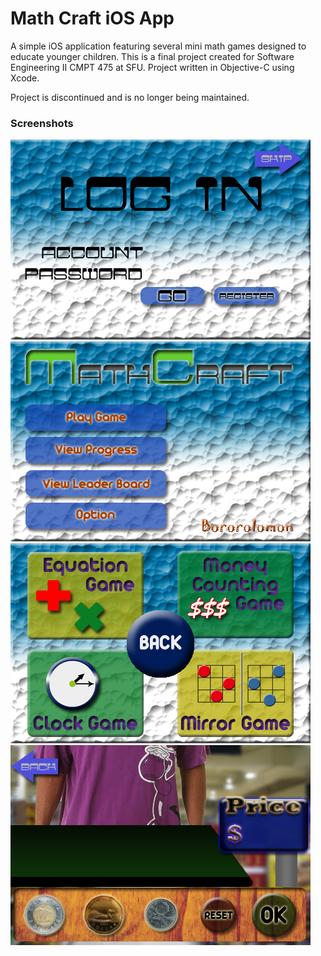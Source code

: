 Math Craft iOS App
=====================

A simple iOS application featuring several mini math games designed to educate younger children.
This is a final project created for Software Engineering II CMPT 475 at SFU.
Project written in Objective-C using Xcode.

Project is discontinued and is no longer being maintained.

### Screenshots

!['Login'](https://github.com/MattWillcox/bororolomon/blob/master/MathCraft%20ver.3.0/1%20login%20copy.jpg)
!['Menu'](https://github.com/MattWillcox/bororolomon/blob/master/MathCraft%20ver.3.0/2%20Menu%20copy-1.jpg)
!['Game Select'](https://github.com/MattWillcox/bororolomon/blob/master/MathCraft%20ver.3.0/3%20Game%20Selection%20copy.jpg)
!['Game Example'](https://github.com/MattWillcox/bororolomon/blob/master/MathCraft%20ver.3.0/Cashier%20Game%20copy.jpg)